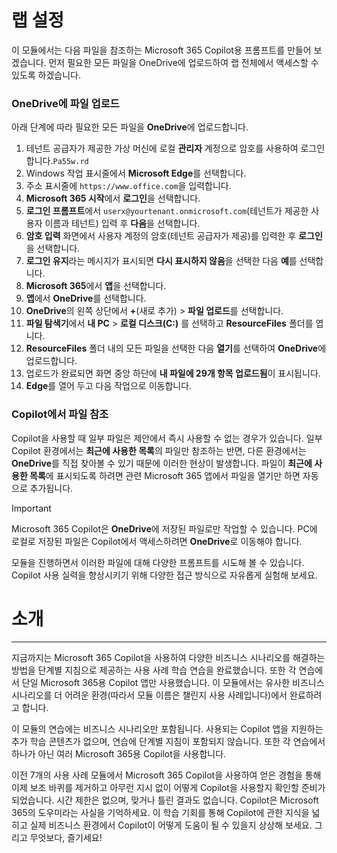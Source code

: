 # 랩 설정

이 모듈에서는 다음 파일을 참조하는 Microsoft 365 Copilot용 프롬프트를 만들어 보겠습니다. 먼저 필요한 모든 파일을 OneDrive에 업로드하여 랩 전체에서 액세스할 수 있도록 하겠습니다.


### OneDrive에 파일 업로드

아래 단계에 따라 필요한 모든 파일을 **OneDrive**에 업로드합니다.

1. 테넌트 공급자가 제공한 가상 머신에 로컬 **관리자** 계정으로 암호를 사용하여 로그인합니다.`Pa55w.rd`
2. Windows 작업 표시줄에서 **Microsoft Edge**를 선택합니다.
3. 주소 표시줄에 `https://www.office.com`을 입력합니다.
4. **Microsoft 365 시작**에서 **로그인**을 선택합니다.
5. **로그인 프롬프트**에서 `userx@yourtenant.onmicrosoft.com`(테넌트가 제공한 사용자 이름과 테넌트) 입력 후 **다음**을 선택합니다.
6. **암호 입력** 화면에서 사용자 계정의 암호(테넌트 공급자가 제공)를 입력한 후 **로그인**을 선택합니다.
7. **로그인 유지**라는 메시지가 표시되면 **다시 표시하지 않음**을 선택한 다음 **예**를 선택합니다.
8. **Microsoft 365**에서 **앱**을 선택합니다.
9. **앱**에서 **OneDrive**를 선택합니다.
10. **OneDrive**의 왼쪽 상단에서 **+**(새로 추가) > **파일 업로드**를 선택합니다.
11. **파일 탐색기**에서 **내 PC** > **로컬 디스크(C:)** 를 선택하고 **ResourceFiles** 폴더를 엽니다.
12. **ResourceFiles** 폴더 내의 모든 파일을 선택한 다음 **열기**를 선택하여 **OneDrive**에 업로드합니다.
13. 업로드가 완료되면 화면 중앙 하단에 **내 파일에 29개 항목 업로드됨**이 표시됩니다.
14. **Edge**를 열어 두고 다음 작업으로 이동합니다.

### Copilot에서 파일 참조

Copilot을 사용할 때 일부 파일은 제안에서 즉시 사용할 수 없는 경우가 있습니다. 일부 Copilot 환경에서는 **최근에 사용한 목록**의 파일만 참조하는 반면, 다른 환경에서는 **OneDrive**를 직접 찾아볼 수 있기 때문에 이러한 현상이 발생합니다. 파일이 **최근에 사용한 목록**에 표시되도록 하려면 관련 Microsoft 365 앱에서 파일을 열기만 하면 자동으로 추가됩니다.

> [!IMPORTANT]
> Microsoft 365 Copilot은 **OneDrive**에 저장된 파일로만 작업할 수 있습니다. PC에 로컬로 저장된 파일은 Copilot에서 액세스하려면 **OneDrive**로 이동해야 합니다.

모듈을 진행하면서 이러한 파일에 대해 다양한 프롬프트를 시도해 볼 수 있습니다. Copilot 사용 실력을 향상시키기 위해 다양한 접근 방식으로 자유롭게 실험해 보세요.
# 소개
---
지금까지는 Microsoft 365 Copilot을 사용하여 다양한 비즈니스 시나리오를 해결하는 방법을 단계별 지침으로 제공하는 사용 사례 학습 연습을 완료했습니다. 또한 각 연습에서 단일 Microsoft 365용 Copilot 앱만 사용했습니다. 이 모듈에서는 유사한 비즈니스 시나리오를 더 어려운 환경(따라서 모듈 이름은 챌린지 사용 사례입니다)에서 완료하려고 합니다.

이 모듈의 연습에는 비즈니스 시나리오만 포함됩니다. 사용되는 Copilot 앱을 지원하는 추가 학습 콘텐츠가 없으며, 연습에 단계별 지침이 포함되지 않습니다. 또한 각 연습에서 하나가 아닌 여러 Microsoft 365용 Copilot을 사용합니다.

이전 7개의 사용 사례 모듈에서 Microsoft 365 Copilot을 사용하여 얻은 경험을 통해 이제 보조 바퀴를 제거하고 아무런 지시 없이 어떻게 Copilot을 사용할지 확인할 준비가 되었습니다. 시간 제한은 없으며, 맞거나 틀린 결과도 없습니다. Copilot은 Microsoft 365의 도우미라는 사실을 기억하세요. 이 학습 기회를 통해 Copilot에 관한 지식을 넓히고 실제 비즈니스 환경에서 Copilot이 어떻게 도움이 될 수 있을지 상상해 보세요. 그리고 무엇보다, 즐기세요!

